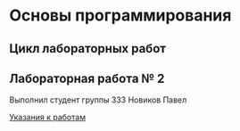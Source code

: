 # Основы программирования
## Цикл лабораторных работ
## Лабораторная работа № 2

Выполнил студент группы 333 Новиков Павел

[Указания к работам](resources/directions.md)
